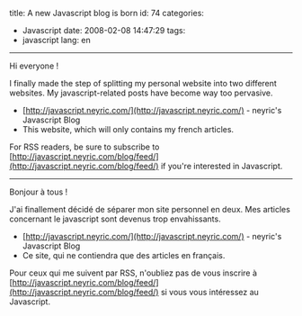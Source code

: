 title: A new Javascript blog is born
id: 74
categories:
  - Javascript
date: 2008-02-08 14:47:29
tags:
  - javascript 
lang: en
---

Hi everyone !

I finally made the step of splitting my personal website into two different websites. My javascript-related posts have become way too pervasive.

*   [http://javascript.neyric.com/](http://javascript.neyric.com/) - neyric's Javascript Blog
*   This website, which will only contains my french articles.

For RSS readers, be sure to subscribe to [http://javascript.neyric.com/blog/feed/](http://javascript.neyric.com/blog/feed/) if you're interested in Javascript.

* * *

Bonjour à tous !

J'ai finallement décidé de séparer mon site personnel en deux. Mes articles concernant le javascript sont devenus trop envahissants.

*   [http://javascript.neyric.com/](http://javascript.neyric.com/) - neyric's Javascript Blog
*   Ce site, qui ne contiendra que des articles en français.

Pour ceux qui me suivent par RSS, n'oubliez pas de vous inscrire à [http://javascript.neyric.com/blog/feed/](http://javascript.neyric.com/blog/feed/) si vous vous intéressez au Javascript.
